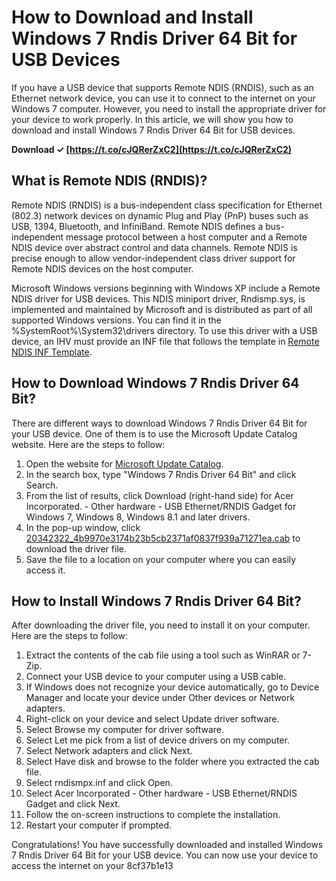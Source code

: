 
 
# How to Download and Install Windows 7 Rndis Driver 64 Bit for USB Devices
 
If you have a USB device that supports Remote NDIS (RNDIS), such as an Ethernet network device, you can use it to connect to the internet on your Windows 7 computer. However, you need to install the appropriate driver for your device to work properly. In this article, we will show you how to download and install Windows 7 Rndis Driver 64 Bit for USB devices.
 
**Download ✓ [https://t.co/cJQRerZxC2](https://t.co/cJQRerZxC2)**


 
## What is Remote NDIS (RNDIS)?
 
Remote NDIS (RNDIS) is a bus-independent class specification for Ethernet (802.3) network devices on dynamic Plug and Play (PnP) buses such as USB, 1394, Bluetooth, and InfiniBand. Remote NDIS defines a bus-independent message protocol between a host computer and a Remote NDIS device over abstract control and data channels. Remote NDIS is precise enough to allow vendor-independent class driver support for Remote NDIS devices on the host computer.
 
Microsoft Windows versions beginning with Windows XP include a Remote NDIS driver for USB devices. This NDIS miniport driver, Rndismp.sys, is implemented and maintained by Microsoft and is distributed as part of all supported Windows versions. You can find it in the %SystemRoot%\System32\drivers directory. To use this driver with a USB device, an IHV must provide an INF file that follows the template in [Remote NDIS INF Template](https://learn.microsoft.com/en-us/windows-hardware/drivers/network/remote-ndis-inf-template).
 
## How to Download Windows 7 Rndis Driver 64 Bit?
 
There are different ways to download Windows 7 Rndis Driver 64 Bit for your USB device. One of them is to use the Microsoft Update Catalog website. Here are the steps to follow:
 
1. Open the website for [Microsoft Update Catalog](https://www.catalog.update.microsoft.com/Home.aspx).
2. In the search box, type "Windows 7 Rndis Driver 64 Bit" and click Search.
3. From the list of results, click Download (right-hand side) for Acer Incorporated. - Other hardware - USB Ethernet/RNDIS Gadget for Windows 7, Windows 8, Windows 8.1 and later drivers.
4. In the pop-up window, click [20342322\_4b9970e3174b23b5cb2371af0837f939a71271ea.cab](https://download.windowsupdate.com/d/msdownload/update/driver/drvs/2016/07/20342322_4b9970e3174b23b5cb2371af0837f939a71271ea.cab) to download the driver file.
5. Save the file to a location on your computer where you can easily access it.

## How to Install Windows 7 Rndis Driver 64 Bit?
 
After downloading the driver file, you need to install it on your computer. Here are the steps to follow:

1. Extract the contents of the cab file using a tool such as WinRAR or 7-Zip.
2. Connect your USB device to your computer using a USB cable.
3. If Windows does not recognize your device automatically, go to Device Manager and locate your device under Other devices or Network adapters.
4. Right-click on your device and select Update driver software.
5. Select Browse my computer for driver software.
6. Select Let me pick from a list of device drivers on my computer.
7. Select Network adapters and click Next.
8. Select Have disk and browse to the folder where you extracted the cab file.
9. Select rndismpx.inf and click Open.
10. Select Acer Incorporated - Other hardware - USB Ethernet/RNDIS Gadget and click Next.
11. Follow the on-screen instructions to complete the installation.
12. Restart your computer if prompted.

Congratulations! You have successfully downloaded and installed Windows 7 Rndis Driver 64 Bit for your USB device. You can now use your device to access the internet on your
 8cf37b1e13
 
